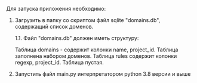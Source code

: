Для запуска приложения необходимо:
1. Загрузить в папку со скриптом файл sqlite "domains.db", содержащий список доменов.

   1.1. Файл "domains.db" должен иметь структуру:
     
   Таблица domains - содержит колонки name, project_id. Таблица заполнена набором доменов.
Таблица rules содержит колонки regexp, project_id. Таблица пустая.
2. Запустить файл main.py интерпретатором python 3.8 версии и выше
